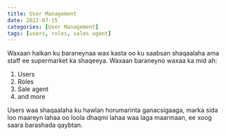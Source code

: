 ```yaml
---
title: User Management
date: 2022-07-15
categories: [User Management]
tags: [users, roles, sales agent]
---
```


Waxaan halkan ku baraneynaa wax kasta oo ku saabsan shaqaalaha ama staff ee supermarket ka shaqeeya. Waxaan baraneyno waxaa ka mid ah:

1. Users
2. Roles
3. Sale agent
4. and more

Users waa shaqaalaha ku hawlan horumarinta ganacsigaaga, marka sida loo maareyn lahaa oo loola dhaqmi lahaa waa laga maarmaan, ee xoog saara barashada qaybtan.
